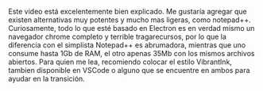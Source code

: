 Este video está excelentemente bien explicado. Me gustaría agregar
 que existen alternativas muy potentes y mucho mas ligeras, como 
 notepad++. Curiosamente, todo lo que esté basado en Electron es en
  verdad mismo un navegador chrome completo y terrible 
  tragarecursos, 
  por lo que la diferencia con el simplista Notepad++ es abrumadora,
   mientras que uno consume hasta 1Gb de RAM, el otro apenas 35Mb 
   con los mismos archivos abiertos. Para quien me lea, recomiendo 
   colocar el estilo VibrantInk, tambien disponible en VSCode o 
   alguno que se encuentre en ambos para ayudar en la transición.
